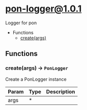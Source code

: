 # pon-logger@1.0.1

Logger for pon

+ Functions
  + [create(args)](#pon-logger-function-create)

## Functions

<a class='md-heading-link' name="pon-logger-function-create" ></a>

### create(args) -> `PonLogger`

Create a PonLogger instance

| Param | Type | Description |
| ----- | --- | -------- |
| args | * |  |





